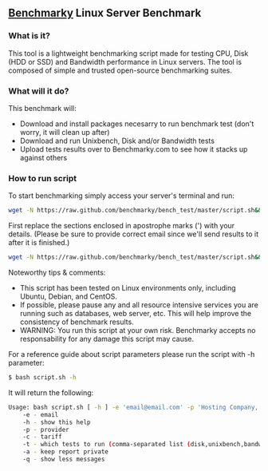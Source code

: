 ## [Benchmarky](http://benchmarky.com/) Linux Server Benchmark
### What is it?
This tool is a lightweight benchmarking script made for testing CPU, Disk (HDD or SSD) and Bandwidth performance in Linux servers. The tool is composed of simple and trusted open-source benchmarking suites.
### What will it do?
This benchmark will:
* Download and install packages necesarry to run benchmark test (don't worry, it will clean up after)
* Download and run Unixbench, Disk and/or Bandwidth tests
* Upload tests results over to Benchmarky.com to see how it stacks up against others

### How to run script
To start benchmarking simply access your server's terminal and run:

```bash
wget -N https://raw.github.com/benchmarky/bench_test/master/script.sh&&bash script.sh -e 'email@email.com' -p 'PROVIDER' -c 'PLAN NAME' -t all
```
First replace the sections enclosed in apostrophe marks (') with your details. (Please be sure to provide correct email since we'll send results to it after it is finished.)

```bash
wget -N https://raw.github.com/benchmarky/bench_test/master/script.sh&&bash script.sh -e 'email@email.com' -p 'Hostingcompany.com' -c 'Big Premium Plan with SSD and CentOS' -t all
```

Noteworthy tips & comments:
* This script has been tested on Linux environments only, including Ubuntu, Debian, and CentOS.
* If possible, please pause any and all resource intensive services you are running such as databases, web server, etc. This will help improve the consistency of benchmark results.
* WARNING: You run this script at your own risk. Benchmarky accepts no responsability for any damage this script may cause.

For a reference guide about script parameters please run the script with -h parameter:

```bash
$ bash script.sh -h
```
It will return the following:
```bash
Usage: bash script.sh [ -h ] -e 'email@email.com' -p 'Hosting Company, Inc.' -c 'Awesome Plan' -t all [ -a ] [ -q ]
	-e - email
	-h - show this help
	-p - provider
	-c - tariff
	-t - which tests to run (comma-separated list (disk,unixbench,bandwidth) or all
	-a - keep report private
	-q - show less messages
```

